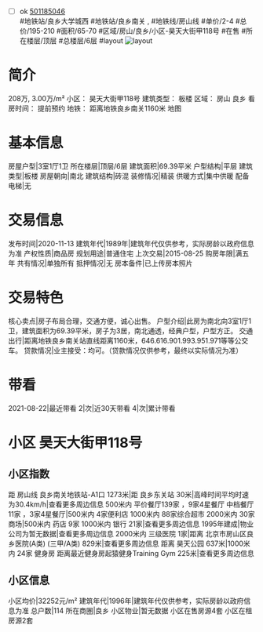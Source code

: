 - [ ] ok [501185046](https://bj.5i5j.com/ershoufang/501185046.html)  
 #地铁站/良乡大学城西 #地铁站/良乡南关 ,  #地铁线/房山线
#单价/2-4 #总价/195-210 #面积/65-70   #区域/房山/良乡/小区-昊天大街甲118号 #在售 #所在楼层/顶层 #总楼层/6层 #layout 
![layout](http://image2a.5i5j.com/bdir/layout/135885447ef149f3a63c861884e95bb7.jpg_P5.jpg) 
# 简介 
 208万,  3.00万/m² 
小区： 昊天大街甲118号
建筑类型： 板楼
区域： 房山 良乡
看房时间： 提前预约
地铁： 距离地铁良乡南关1160米 地图
# 基本信息 
 房屋户型|3室1厅1卫
所在楼层|顶层/6层
建筑面积|69.39平米
户型结构|平层
建筑类型|板楼
房屋朝向|南北
建筑结构|砖混
装修情况|精装
供暖方式|集中供暖
配备电梯|无
# 交易信息 
 发布时间|2020-11-13
建筑年代|1989年|建筑年代仅供参考，实际房龄以政府信息为准
产权性质|商品房
规划用途|普通住宅
上次交易|2015-08-25
购房年限|满五年
共有情况|单独所有
抵押情况|无
房本备件|已上传房本照片
# 交易特色 
 核心卖点|房子布局合理，交通方便，诚心出售。
户型介绍|此房为南北向3室1厅1卫，建筑面积为69.39平米，房子为3居，南北通透，经典户型，户型方正。
交通出行|距离地铁良乡南关站直线距离1160米，646.616.901.993.951.971等等公交车。
贷款情况|业主接受：均可。（贷款情况仅供参考，最终以实际情况为准）
# 带看 
 2021-08-22|最近带看	 2|次|近30天带看	 4|次|累计带看
# 小区 昊天大街甲118号
## 小区指数 
 距 房山线 良乡南关地铁站-A1口 1273米|距 良乡东关站 30米|高峰时间平均时速为30.4km/h|查看更多周边信息
500米内 平价餐厅139家 ，9家4星餐厅
中档餐厅11家 ，3家4星餐厅|500米内 4家便利店
1000米内 88家综合超市
2000米内 30家商场|500米内 药店 9家
1000米内 银行 21家|查看更多周边信息
1995年建成|物业公司为暂无数据|查看更多周边信息
2000米内 三级医院 1家|距离 北京市房山区良乡医院(A类) (三甲/A类) 829米|查看更多周边信息
距离 昊天公园 637米|1000米内 24家 健身房
距离最近健身房起猿健身Training Gym 225米|查看更多周边信息
## 小区信息 
 小区均价|32252元/m²
建筑年代|1996年|建筑年代仅供参考，实际房龄以政府信息为准
总户数|114
所在商圈|良乡
小区物业|暂无数据
小区在售房源4套
小区在租房源2套
